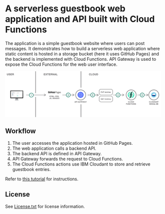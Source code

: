 # A serverless guestbook web application and API built with Cloud Functions

The application is a simple guestbook website where users can post messages. It demonstrates how to build a serverless web application where static content is hosted in a storage bucket (here it uses GitHub Pages) and the backend is implemented with Cloud Functions. API Gateway is used to expose the Cloud Functions for the web user interface.

<img src='./Architecture.png' />

## Workflow

1. The user accesses the application hosted in GitHub Pages.
2. The web application calls a backend API.
3. The backend API is defined in API Gateway.
4. API Gateway forwards the request to Cloud Functions.
5. The Cloud Functions actions use IBM Cloudant to store and retrieve guestbook entries.

Refer to [this tutorial](https://console.bluemix.net/docs/solution-tutorials/serverless-api-webapp.html) for instructions.

## License

See [License.txt](License.txt) for license information.
